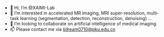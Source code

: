 - 👋 Hi, I’m @XAIMI-Lab
- 👀 I’m interested in accelerated MR imaging, MRI super-resolution, multi-task learning (segmentation, detection, reconstruction, denoising) ...
- 💞️ I’m looking to collaborate on artificial intelligence of medical imaging.
- 📫 Please contact me via ljdream0710@pku.edu.cn

<!---
XAIMI-Lab/XAIMI-Lab is a ✨ special ✨ repository because its `README.md` (this file) appears on your GitHub profile.
You can click the Preview link to take a look at your changes.
--->
